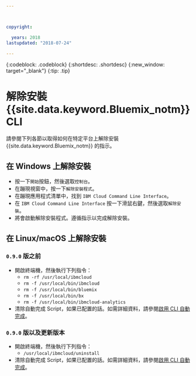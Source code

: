```yaml
---



copyright:

  years: 2018
lastupdated: "2018-07-24"

---
```


{:codeblock: .codeblock} 
{:shortdesc: .shortdesc}
{:new_window: target="_blank"}
{:tip: .tip}

# 解除安裝 {{site.data.keyword.Bluemix_notm}} CLI

請參閱下列各節以取得如何在特定平台上解除安裝 {{site.data.keyword.Bluemix_notm}} 的指示。

## 在 Windows 上解除安裝

* 按一下`開始`按鈕，然後選取`控制台`。
* 在蹦現視窗中，按一下`解除安裝程式`。
* 在蹦現應用程式清單中，找到 `IBM Cloud Command Line Interface`。
* 在 `IBM Cloud Command Line Interface` 按一下滑鼠右鍵，然後選取`解除安裝`。
* 將會啟動解除安裝程式。遵循指示以完成解除安裝。

## 在 Linux/macOS 上解除安裝

### `0.9.0` 版之前

* 開啟終端機，然後執行下列指令：
  * `rm -rf /usr/local/ibmcloud`
  * `rm -f /usr/local/bin/ibmcloud`
  * `rm -f /usr/local/bin/bluemix`
  * `rm -f /usr/local/bin/bx`
  * `rm -f /usr/local/bin/ibmcloud-analytics`
* 清除自動完成 Script，如果已配置的話。如需詳細資料，請參閱[啟用 CLI 自動完成](enable_cli_autocompletion.html)。

### `0.9.0` 版以及更新版本

* 開啟終端機，然後執行下列指令：
  * `/usr/local/ibmcloud/uninstall`
* 清除自動完成 Script，如果已配置的話。如需詳細資料，請參閱[啟用 CLI 自動完成](enable_cli_autocompletion.html)。
